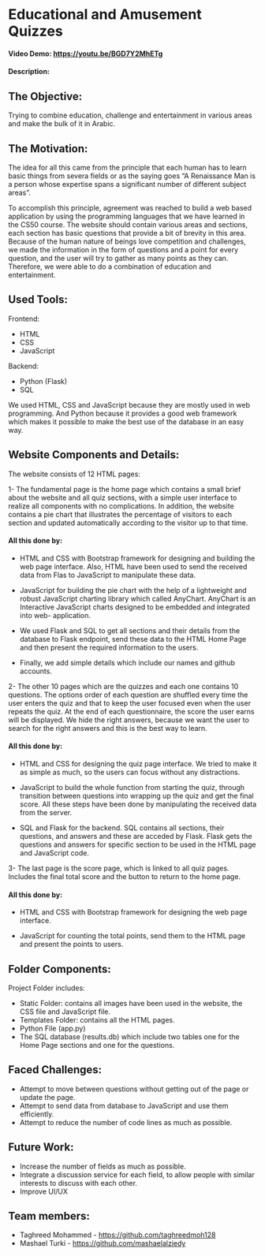 # Educational and Amusement Quizzes
#### Video Demo:  <https://youtu.be/BGD7Y2MhETg>
#### Description:

## The Objective:
Trying to combine education, challenge and entertainment in various areas and make the bulk of it in Arabic.

## The Motivation:
The idea for all this came from the principle that each human has to learn basic things from severa fields or as the saying goes “A Renaissance
Man is a person whose expertise spans a significant number of different subject areas”.

To accomplish this principle, agreement was reached to build a web based application by using the programming languages that we have learned in the CS50 course. The website should contain various areas and sections, each section has basic questions that provide a bit of brevity in this area. Because of the human nature of beings love competition and challenges, we made the information in the form of questions and a point for every question, and the user will try to gather as many points as they can. Therefore, we were able to do a combination of education and entertainment.

## Used Tools:
Frontend:
* HTML 
* CSS
* JavaScript 

Backend:
* Python (Flask)
* SQL

We used HTML, CSS and JavaScript because they are mostly used in web programming. And Python because it provides a good web framework which makes it possible to make the best use of the database in an easy way.

## Website Components and Details:
The website consists of 12 HTML pages:

1- The fundamental page is the home page which contains a small brief about the website and all quiz sections, with a simple user interface to realize all components with no complications. In addition, the website contains a pie chart that illustrates the percentage of visitors to each section and updated automatically according to the visitor up to that time.

#### All this done by:

* HTML and CSS with Bootstrap framework for designing and building the web page interface. Also, HTML have been used to send the received data from Flas to JavaScript to manipulate these data.

* JavaScript for building the pie chart with the help of a lightweight and robust JavaScript charting library which called AnyChart. AnyChart is an Interactive JavaScript charts designed to be embedded and integrated into web- application.

* We used Flask and SQL to get all sections and their details from the database to Flask endpoint, send these data to the HTML Home Page and then present the required information to the users.

* Finally, we add simple details which include our names and github accounts.

2- The other 10 pages which are the quizzes and each one contains 10 questions. The options order of each question are shuffled every time the user enters the quiz and that to keep the user focused even when the user repeats the quiz. At the end of each questionnaire, the score the user earns will be displayed. We hide the right answers, because we want the user to search for the right answers and this is the best way to learn.

#### All this done by:

* HTML and CSS for designing the quiz page interface. We tried to make it as simple as much, so the users can focus without any distractions.

* JavaScript to build the whole function from starting the quiz, through transition between questions into wrapping up the quiz and get the final score. All these steps have been done by manipulating the received data from the server.

* SQL and Flask for the backend. SQL contains all sections, their questions, and answers and these are acceded by Flask. Flask gets the questions and answers for specific section to be used in the HTML page and JavaScript code.

3- The last page is the score page, which is linked to all quiz pages. Includes the final total score and the button to return to the home page.

#### All this done by:

* HTML and CSS with Bootstrap framework for designing the web page interface.

* JavaScript for counting the total points, send them to the HTML page and present the points to users.

## Folder Components:
Project Folder includes:
* Static Folder: contains all images have been used in the website, the CSS file and JavaScript file.
* Templates Folder: contains all the HTML pages.
* Python File (app.py)
* The SQL database (results.db) which include two tables one for the Home Page sections and one for the questions.

## Faced Challenges:
* Attempt to move between questions without getting out of the page or update the page.
* Attempt to send data from database to JavaScript and use them efficiently.
* Attempt to reduce the number of code lines as much as possible.

## Future Work:
* Increase the number of fields as much as possible.
* Integrate a discussion service for each field, to allow people with similar interests to discuss with each other.
* Improve UI/UX


## Team members:
* Taghreed Mohammed - <https://github.com/taghreedmoh128>
* Mashael Turki - <https://github.com/mashaelalziedy>